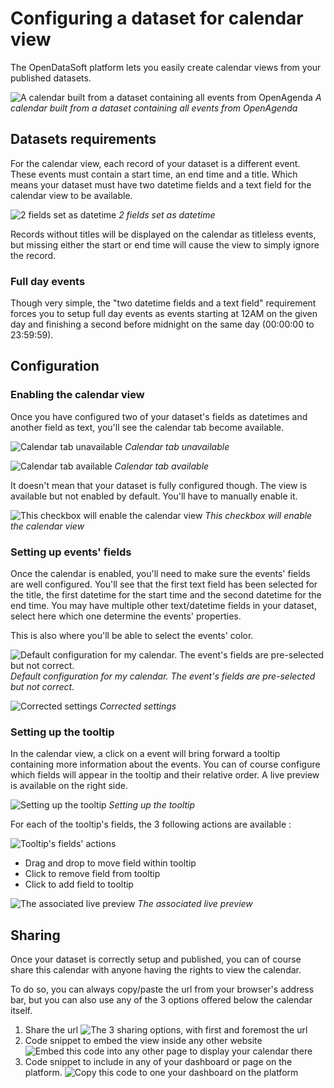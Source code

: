 # Configuring a dataset for calendar view

The OpenDataSoft platform lets you easily create calendar views from your published datasets.

![A calendar built from a dataset containing all events from OpenAgenda](calendar_result_en.png)
_A calendar built from a dataset containing all events from OpenAgenda_

## Datasets requirements

For the calendar view, each record of your dataset is a different event. These events must contain a start time, an end time and a title. Which means your dataset must have two datetime fields and a text field for the calendar view to be available.

![2 fields set as datetime](calendar_processing_settings_en.png)
_2 fields set as datetime_

Records without titles will be displayed on the calendar as titleless events, but missing either the start or end time will cause the view to simply ignore the record.

### Full day events

Though very simple, the "two datetime fields and a text field" requirement forces you to setup full day events as events starting at 12AM on the given day and finishing a second before midnight on the same day (00:00:00 to 23:59:59).

## Configuration

### Enabling the calendar view

Once you have configured two of your dataset's fields as datetimes and another field as text, you'll see the calendar tab become available.

![Calendar tab unavailable](calendar_tab_unavailable_en.png)
_Calendar tab unavailable_

![Calendar tab available](calendar_tab_available_en.png)
_Calendar tab available_

It doesn't mean that your dataset is fully configured though. The view is available but not enabled by default. You'll have to manually enable it.

![This checkbox will enable the calendar view](calendar_checkbox_en.png)
_This checkbox will enable the calendar view_

### Setting up events' fields

Once the calendar is enabled, you'll need to make sure the events' fields are well configured. You'll see that the first text field has been selected for the title, the first datetime for the start time and the second datetime for the end time. You may have multiple other text/datetime fields in your dataset, select here which one determine the events' properties.

This is also where you'll be able to select the events' color.

![Default configuration for my calendar. The event's fields are pre-selected but not correct.](calendar_event_default_settings_en.png)
_Default configuration for my calendar. The event's fields are pre-selected but not correct._

![Corrected settings](calendar_event_settings_en.png)
_Corrected settings_

### Setting up the tooltip

In the calendar view, a click on a event will bring forward a tooltip containing more information about the events. You can of course configure which fields will appear in the tooltip and their relative order. A live preview is available on the right side.

![Setting up the tooltip](calendar_tooltip_settings_en.png)
_Setting up the tooltip_

For each of the tooltip's fields, the 3 following actions are available :

![Tooltip's fields' actions](calendar_tooltip_actions.png)

* Drag and drop to move field within tooltip
* Click to remove field from tooltip
* Click to add field to tooltip

![The associated live preview](calendar_tooltip_preview_en.png)
_The associated live preview_

## Sharing

Once your dataset is correctly setup and published, you can of course share this calendar with anyone having the rights to view the calendar.

To do so, you can always copy/paste the url from your browser's address bar, but you can also use any of the 3 options offered below the calendar itself.

1. Share the url
![The 3 sharing options, with first and foremost the url](calendar_share_en.png)
2. Code snippet to embed the view inside any other website
![Embed this code into any other page to display your calendar there](calendar_embed_en.png)
3. Code snippet to include in any of your dashboard or page on the platform.
![Copy this code to one your dashboard on the platform](calendar_widget_en.png)

